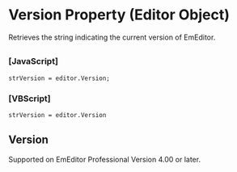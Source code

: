 # Version Property (Editor Object)

Retrieves the string indicating the current version of EmEditor.

## 

### \[JavaScript\]

```
strVersion = editor.Version;
```

### \[VBScript\]

```
strVersion = editor.Version
```

## Version

Supported on EmEditor Professional Version 4.00 or later.
